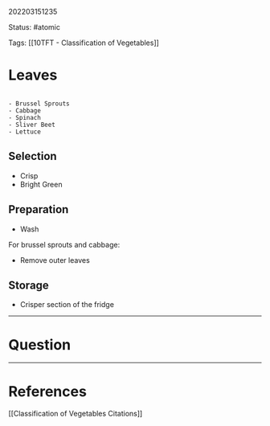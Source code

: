 202203151235

Status: #atomic

Tags: [[10TFT - Classification of Vegetables]]

# Leaves
```ad-example

- Brussel Sprouts
- Cabbage
- Spinach
- Sliver Beet
- Lettuce

```
## Selection
- Crisp
- Bright Green
## Preparation
- Wash

For brussel sprouts and cabbage:
- Remove outer leaves
## Storage
- Crisper section of the fridge

---
# Question


---
# References
[[Classification of Vegetables Citations]]